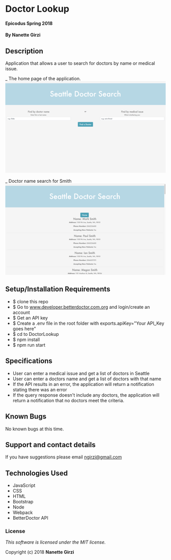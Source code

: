 # Doctor Lookup

#### Epicodus Spring 2018

#### By **Nanette Girzi**

## Description

Application that allows a user to search for doctors by name or medical issue.

_ The home page of the application.
![Home](src/img/home.png)

_ Doctor name search for Smith
![Home](src/img/smith.png)



## Setup/Installation Requirements

* $ clone this repo
* $ Go to www.developer.betterdoctor.com.org and login/create an account
* $ Get an API key
* $ Create a .env file in the root folder with exports.apiKey="Your API_Key goes here"
* $ cd to DoctorLookup
* $ npm install
* $ npm run start

## Specifications

* User can enter a medical issue and get a list of doctors in Seattle
* User can enter a doctors name and get a list of doctors with that name
* If the API results in an error, the application will return a notification stating there was an error
* If the query response doesn't include any doctors, the application will return a notification that no doctors meet the criteria.


## Known Bugs

No known bugs at this time.

## Support and contact details

If you have suggestions please email ngirzi@gmail.com

## Technologies Used

* JavaScript
* CSS
* HTML
* Bootstrap
* Node
* Webpack
* BetterDoctor API


### License

*This software is licensed under the MIT license.*

Copyright (c) 2018 **Nanette Girzi**
